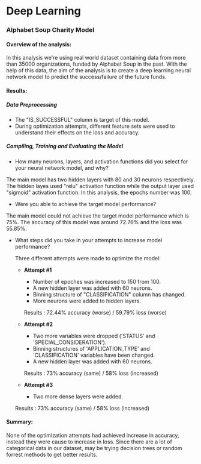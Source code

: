 # Deep Learning
### Alphabet Soup Charity Model

#### Overview of the analysis: 

In this analysis we're using real world dataset containing data from more than 35000 organizations, funded by Alphabet Soup in the past. With the help of this data, the aim of the analysis is to create a deep learning neural network model to predict the success/failure of the future funds.

#### Results: 

##### Data Preprocessing

* The "IS_SUCCESSFUL" column is target of this model.  
* During optimization attempts, different feature sets were used to understand their effects on the loss and accuracy.

##### Compiling, Training and Evaluating the Model

* How many neurons, layers, and activation functions did you select for your neural network model, and why?

The main model has two hidden layers with 80 and 30 neurons respectively. The hidden layes used "relu" activation function while the output layer used "sigmoid" activation function. In this analysis, the epochs number was 100. 

* Were you able to achieve the target model performance?

The main model could not achieve the target model performance which is 75%. The accuracy of this model was around 72.76% and the loss was 55.85%.

* What steps did you take in your attempts to increase model performance?

  Three different attempts were made to optimize the model:
  
    * **Attempt #1**
      * Number of epoches was increased to 150 from 100.     
      * A new hidden layer was added with 60 neurons.
      * Binning structure of "CLASSIFICATION" column has changed.
      * More neurons were added to hidden layers.
      
      Results : 72.44% accuracy (worse) / 59.79% loss (worse)
      
    * **Attempt #2**
      * Two more variables were dropped ('STATUS' and 'SPECIAL_CONSIDERATION'). 
      * Binning structures of 'APPLICATION_TYPE' and 'CLASSIFICATION' variables have been changed.
      * A new hidden layer was added with 60 neurons. 
      
      Results : 73% accuracy (same) / 58% loss (increased)

    * **Attempt #3**
      * Two more dense layers were added.
     
    Results : 73% accuracy (same) / 58% loss (increased)


#### Summary: 

None of the optimization attempts had achieved increase in accuracy, instead they were cause to increase in loss. Since there are a lot of categorical data in our dataset, may be trying decision trees or random forrest methods to get better results.
